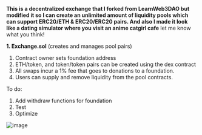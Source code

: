 **This is a decentralized exchange that I forked from LearnWeb3DAO but modified it so I can create an unlimited amount of liquidity pools which can support ERC20/ETH & ERC20/ERC20 pairs. And also I made it look like a dating simulator where you visit an anime catgirl cafe**
let me know what you think!


**1. Exchange.sol**
(creates and manages pool pairs)
1. Contract owner sets foundation address
2. ETH/token, and token/token pairs can be created using the dex contract
3. All swaps incur a 1% fee that goes to donations to a foundation.
4. Users can supply and remove liquidity from the pool contracts.

To do: 
1. Add withdraw functions for foundation
2. Test
3. Optimize

![image](https://user-images.githubusercontent.com/100609687/190956541-b4914a7d-3d41-42ce-a77a-aefce28a74fb.png)

